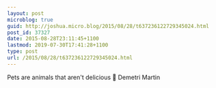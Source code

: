 ```yaml
---
layout: post
microblog: true
guid: http://joshua.micro.blog/2015/08/28/t637236122729345024.html
post_id: 37327
date: 2015-08-28T23:11:45+1100
lastmod: 2019-07-30T17:41:28+1100
type: post
url: /2015/08/28/t637236122729345024.html
---
```

Pets are animals that aren't delicious 💭 Demetri Martin
